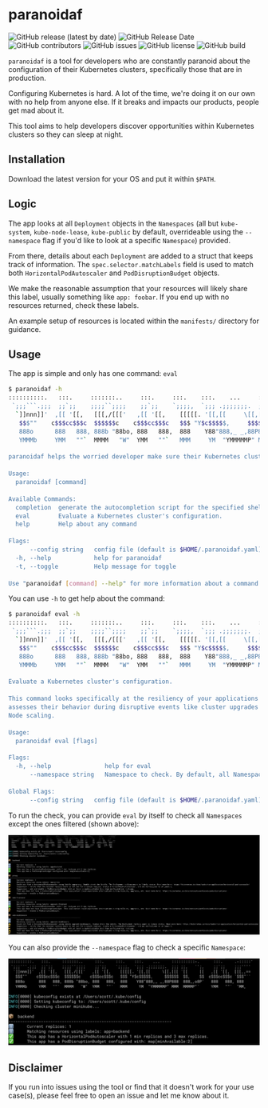 # paranoidaf

![GitHub release (latest by date)](https://img.shields.io/github/v/release/echoboomer/paranoidaf)
![GitHub Release Date](https://img.shields.io/github/release-date/echoboomer/paranoidaf)
![GitHub contributors](https://img.shields.io/github/contributors/echoboomer/paranoidaf)
![GitHub issues](https://img.shields.io/github/issues/echoboomer/paranoidaf)
![GitHub license](https://img.shields.io/github/license/echoboomer/paranoidaf)
![GitHub build](https://img.shields.io/github/workflow/status/echoboomer/paranoidaf/release)

`paranoidaf` is a tool for developers who are constantly paranoid about the configuration of their Kubernetes clusters, specifically those that are in production.

Configuring Kubernetes is hard. A lot of the time, we're doing it on our own with no help from anyone else. If it breaks and impacts our products, people get mad about it.

This tool aims to help developers discover opportunities within Kubernetes clusters so they can sleep at night.

## Installation

Download the latest version for your OS and put it within `$PATH`.

## Logic

The app looks at all `Deployment` objects in the `Namespaces` (all but `kube-system`, `kube-node-lease`, `kube-public` by default, overrideable using the `--namespace` flag if you'd like to look at a specific `Namespace`) provided.

From there, details about each `Deployment` are added to a struct that keeps track of information. The `spec.selector.matchLabels` field is used to match both `HorizontalPodAutoscaler` and `PodDisruptionBudget` objects.

We make the reasonable assumption that your resources will likely share this label, usually something like `app: foobar`. If you end up with no resources returned, check these labels.

An example setup of resources is located within the `manifests/` directory for guidance.

## Usage

The app is simple and only has one command: `eval`

```bash
$ paranoidaf -h
::::::::::.   :::.     :::::::..     :::.     :::.    :::.    ...     ::::::::::-.      :::.     .-:::::'
 `;;;```.;;;  ;;`;;    ;;;;``;;;;    ;;`;;    `;;;;,  `;;; .;;;;;;;.  ;;; ;;,   `';,    ;;`;;    ;;;''''
  `]]nnn]]'  ,[[ '[[,   [[[,/[[['   ,[[ '[[,    [[[[[. '[[,[[     \[[,[[[ `[[     [[   ,[[ '[[,  [[[,,==
   $$$""    c$$$cc$$$c  $$$$$$c    c$$$cc$$$c   $$$ "Y$c$$$$$,     $$$$$$  $$,    $$  c$$$cc$$$c `$$$"``
   888o      888   888, 888b "88bo, 888   888,  888    Y88"888,_ _,88P888  888_,o8P'   888   888, 888
   YMMMb     YMM   ""`  MMMM   "W"  YMM   ""`   MMM     YM  "YMMMMMP" MMM  MMMMP"`     YMM   ""`  "MM,

paranoidaf helps the worried developer make sure their Kubernetes cluster is resilient.

Usage:
  paranoidaf [command]

Available Commands:
  completion  generate the autocompletion script for the specified shell
  eval        Evaluate a Kubernetes cluster's configuration.
  help        Help about any command

Flags:
      --config string   config file (default is $HOME/.paranoidaf.yaml)
  -h, --help            help for paranoidaf
  -t, --toggle          Help message for toggle

Use "paranoidaf [command] --help" for more information about a command.
```

You can use `-h` to get help about the command:

```bash
$ paranoidaf eval -h
::::::::::.   :::.     :::::::..     :::.     :::.    :::.    ...     ::::::::::-.      :::.     .-:::::'
 `;;;```.;;;  ;;`;;    ;;;;``;;;;    ;;`;;    `;;;;,  `;;; .;;;;;;;.  ;;; ;;,   `';,    ;;`;;    ;;;''''
  `]]nnn]]'  ,[[ '[[,   [[[,/[[['   ,[[ '[[,    [[[[[. '[[,[[     \[[,[[[ `[[     [[   ,[[ '[[,  [[[,,==
   $$$""    c$$$cc$$$c  $$$$$$c    c$$$cc$$$c   $$$ "Y$c$$$$$,     $$$$$$  $$,    $$  c$$$cc$$$c `$$$"``
   888o      888   888, 888b "88bo, 888   888,  888    Y88"888,_ _,88P888  888_,o8P'   888   888, 888
   YMMMb     YMM   ""`  MMMM   "W"  YMM   ""`   MMM     YM  "YMMMMMP" MMM  MMMMP"`     YMM   ""`  "MM,

Evaluate a Kubernetes cluster's configuration.

This command looks specifically at the resiliency of your applications and
assesses their behavior during disruptive events like cluster upgrades or
Node scaling.

Usage:
  paranoidaf eval [flags]

Flags:
  -h, --help               help for eval
      --namespace string   Namespace to check. By default, all Namespaces (except for ones filtered out) are checked.

Global Flags:
      --config string   config file (default is $HOME/.paranoidaf.yaml)
```

To run the check, you can provide `eval` by itself to check all `Namespaces` except the ones filtered (shown above):

![All Namespaces](https://github.com/echoboomer/paranoidaf/blob/master/assets/sample-screenshot-1.png)

You can also provide the `--namespace` flag to check a specific `Namespace`:

![Specific Namespace](https://github.com/echoboomer/paranoidaf/blob/master/assets/sample-screenshot-2.png)

## Disclaimer

If you run into issues using the tool or find that it doesn't work for your use case(s), please feel free to open an issue and let me know about it.
